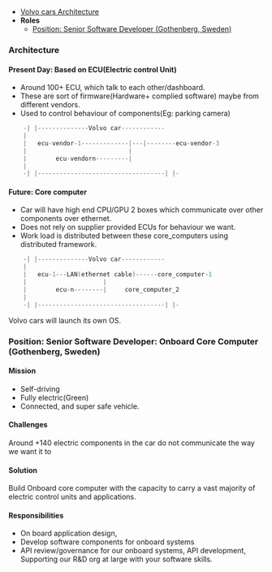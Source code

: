 - [Volvo cars Architecture](#ar)
- **Roles**
  - [Position: Senior Software Developer (Gothenberg, Sweden)](#p1)

<a name=ar></a>
### Architecture
#### Present Day: Based on ECU(Electric control Unit)
  - Around 100+ ECU, which talk to each other/dashboard.
  - These are sort of firmware(Hardware+ complied software) maybe from different vendors.
  - Used to control behaviour of components(Eg: parking camera)
```c
    -| |--------------Volvo car------------
    |
    |   ecu-vendor-1-------------|---|--------ecu-vendor-3
    |                            |
    |        ecu-vendorn---------|
    |
    -| |-----------------------------------| |-
```
#### Future: Core computer
- Car will have high end CPU/GPU 2 boxes which communicate over other components over ethernet.
- Does not rely on supplier provided ECUs for behaviour we want.
- Work load is distributed between these core_computers using distributed framework.
```c
    -| |--------------Volvo car------------
    |
    |   ecu-1---LAN(ethernet cable)------core_computer-1
    |                     |
    |        ecu-n--------|     core_computer_2
    |
    -| |-----------------------------------| |-
```
Volvo cars will launch its own OS.

<a name=p1></a>
### Position: Senior Software Developer: Onboard Core Computer (Gothenberg, Sweden)
#### Mission
  - Self-driving
  - Fully electric(Green)
  - Connected, and super safe vehicle.
#### Challenges
Around +140 electric components in the car do not communicate the way we want it to
#### Solution
Build Onboard core computer with the capacity to carry a vast majority of electric control units and applications.
#### Responsibilities
- On board application design,
- Develop software components for onboard systems
- API review/governance for our onboard systems, API development, Supporting our R&D org at large with your software skills.
